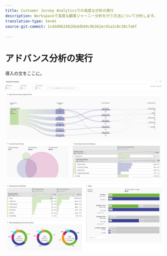 ```yaml
---
title: Customer Jurney Analyticsでの高度な分析の実行
description: Workspaceで高度な顧客ジャーニー分析を行う方法について分析します。
translation-type: tm+mt
source-git-commit: 1cddd8624826bddb89c9b362ec91a2c0c30c7a6f

---
```



# アドバンス分析の実行

導入の文をここに。

![Workspaceスクリーンショット1](assets/cja-adv-analysis1.png)

![Workspaceスクリーンショット2](assets/cja-adv-analysis2.png)
